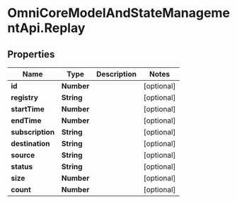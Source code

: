 # OmniCoreModelAndStateManagementApi.Replay

## Properties

Name | Type | Description | Notes
------------ | ------------- | ------------- | -------------
**id** | **Number** |  | [optional] 
**registry** | **String** |  | [optional] 
**startTime** | **Number** |  | [optional] 
**endTime** | **Number** |  | [optional] 
**subscription** | **String** |  | [optional] 
**destination** | **String** |  | [optional] 
**source** | **String** |  | [optional] 
**status** | **String** |  | [optional] 
**size** | **Number** |  | [optional] 
**count** | **Number** |  | [optional] 


